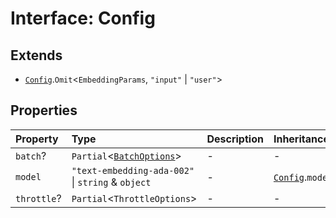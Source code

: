 # Interface: Config

## Extends

- [`Config`](../../Base/interfaces/Config.md).`Omit`\<`EmbeddingParams`, `"input"` \| `"user"`\>

## Properties

| Property | Type | Description | Inheritance | Source |
| :------ | :------ | :------ | :------ | :------ |
| `batch`? | `Partial`\<[`BatchOptions`](BatchOptions.md)\> | - | - | [src/model/types.ts:136](https://github.com/dexaai/llm-tools/blob/3551610/src/model/types.ts#L136) |
| `model` | `"text-embedding-ada-002"` \| `string` & `object` | - | [`Config`](../../Base/interfaces/Config.md).`model` | [src/model/types.ts:135](https://github.com/dexaai/llm-tools/blob/3551610/src/model/types.ts#L135) |
| `throttle`? | `Partial`\<`ThrottleOptions`\> | - | - | [src/model/types.ts:137](https://github.com/dexaai/llm-tools/blob/3551610/src/model/types.ts#L137) |
